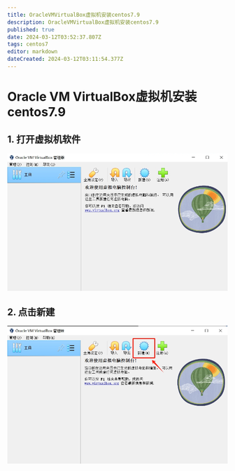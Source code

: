 ```yaml
---
title: OracleVMVirtualBox虚拟机安装centos7.9
description: OracleVMVirtualBox虚拟机安装centos7.9
published: true
date: 2024-03-12T03:52:37.807Z
tags: centos7
editor: markdown
dateCreated: 2024-03-12T03:11:54.377Z
---
```


# Oracle VM VirtualBox虚拟机安装centos7.9
## 1. 打开虚拟机软件
![vmbox虚拟机开始界面.png](/wiki/服务器运维/Centos/vmbox虚拟机开始界面.png)
## 2. 点击新建
![vmbox新建虚拟机.png](/wiki/服务器运维/Centos/vmbox新建虚拟机.png)




